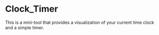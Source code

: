 # Clock_Timer 

This is a mini-tool that provides a visualization of your current time clock and a simple timer. 
